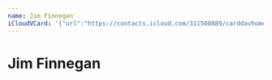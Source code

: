 ```yaml
---
name: Jim Finnegan
iCloudVCard: '{"url":"https://contacts.icloud.com/311500889/carddavhome/card/MzhlYzgwMzktYmMxYy00MTYzLTg2MmYtZDdkMmVhNTQ1N2Zk.vcf","etag":"\"kmfhcfd1\"","data":"BEGIN:VCARD\r\nVERSION:3.0\r\nFN:\r\nN:Finnegan;Jim;;;\r\nUID:38ec8039-bc1c-4163-862f-d7d2ea5457fd\r\nPRODID:ez-vcard 0.9.13-fc\r\nREV:2025-04-03T22:14:28Z\r\nORG:;\r\nEND:VCARD"}'
---
```

# Jim Finnegan